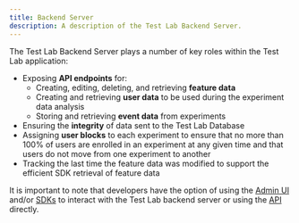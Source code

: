 ```yaml
---
title: Backend Server
description: A description of the Test Lab Backend Server.
---
```


The Test Lab Backend Server plays a number of key roles within the Test Lab application:

- Exposing **API endpoints** for:
  - Creating, editing, deleting, and retrieving **feature data**
  - Creating and retrieving **user data** to be used during the experiment data analysis
  - Storing and retrieving **event data** from experiments
- Ensuring the **integrity** of data sent to the Test Lab Database
- Assigning **user blocks** to each experiment to ensure that no more than 100% of users are enrolled in an experiment at any given time and that users do not move from one experiment to another
- Tracking the last time the feature data was modified to support the efficient SDK retrieval of feature data

It is important to note that developers have the option of using the [Admin UI](/docs/admin-ui) and/or [SDKs](/docs/sdk-docs) to interact with the Test Lab backend server or using the [API](/docs/api-docs) directly.
